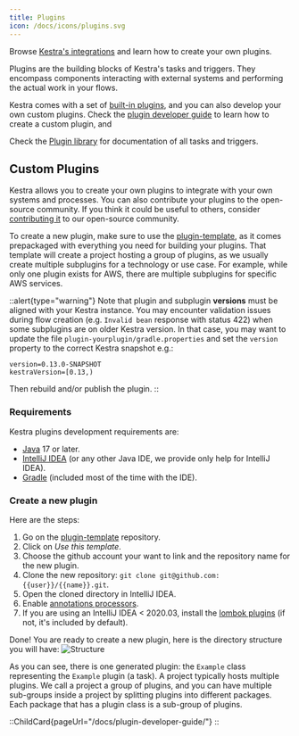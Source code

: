 ```yaml
---
title: Plugins
icon: /docs/icons/plugins.svg
---
```


Browse [Kestra's integrations](/plugins) and learn how to create your own plugins.

Plugins are the building blocks of Kestra's tasks and triggers. They encompass components interacting with external systems and performing the actual work in your flows.

Kestra comes with a set of [built-in plugins](https://kestra.io/plugins), and you can also develop your own custom plugins. Check the [plugin developer guide](../10.plugin-developer-guide/index.md) to learn how to create a custom plugin, and

Check the [Plugin library](../plugins/index.md) for documentation of all tasks and triggers.

## Custom Plugins

Kestra allows you to create your own plugins to integrate with your own systems and processes. You can also contribute your plugins to the open-source community. If you think it could be useful to others, consider [contributing it](contributing.md) to our open-source community.

To create a new plugin, make sure to use the [plugin-template](https://github.com/kestra-io/plugin-template), as it comes prepackaged with everything you need for building your plugins. That template will create a project hosting a group of plugins, as we usually create multiple subplugins for a technology or use case. For example, while only one plugin exists for AWS, there are multiple subplugins for specific AWS services.

::alert{type="warning"}
Note that plugin and subplugin **versions** must be aligned with your Kestra instance. You may encounter validation issues during flow creation (e.g. `Invalid bean` response with status 422) when some subplugins are on older Kestra version. In that case, you may want to update the file `plugin-yourplugin/gradle.properties` and set the `version` property to the correct Kestra snapshot e.g.:

```
version=0.13.0-SNAPSHOT
kestraVersion=[0.13,)
```

Then rebuild and/or publish the plugin.
::


### Requirements
Kestra plugins development requirements are:
* [Java](https://java.com) 17 or later.
* [IntelliJ IDEA](https://www.jetbrains.com/idea/) (or any other Java IDE, we provide only help for IntelliJ IDEA).
* [Gradle](https://gradle.org/) (included most of the time with the IDE).


### Create a new plugin

Here are the steps:

1. Go on the [plugin-template](https://github.com/kestra-io/plugin-template) repository.
2. Click on *Use this template*.
3. Choose the github account your want to link and the repository name for the new plugin.
4. Clone the new repository: `git clone git@github.com:{{user}}/{{name}}.git`.
5. Open the cloned directory in IntelliJ IDEA.
6. Enable [annotations processors](https://www.jetbrains.com/help/idea/annotation-processors-support.html).
7. If you are using an IntelliJ IDEA < 2020.03, install the [lombok plugins](https://plugins.jetbrains.com/plugin/6317-lombok) (if not, it's included by default).


Done! You are ready to create a new plugin, here is the directory structure you will have:
![Structure](/docs/plugin-developer-guide/plugins-architecture.png)

As you can see, there is one generated plugin: the `Example` class representing the `Example` plugin (a task).
A project typically hosts multiple plugins. We call a project a group of plugins, and you can have multiple sub-groups inside a project by splitting plugins into different packages. Each package that has a plugin class is a sub-group of plugins.

::ChildCard{pageUrl="/docs/plugin-developer-guide/"}
::
